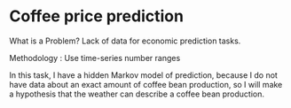 # Сoffee price prediction

What is a Problem? Lack of data for economic prediction tasks.

Methodology :
Use time-series number ranges

In this task, I have a hidden Markov model of prediction, because I do not have data about an exact amount of coffee bean production, so I will make a  hypothesis that the weather can describe a coffee bean production.

